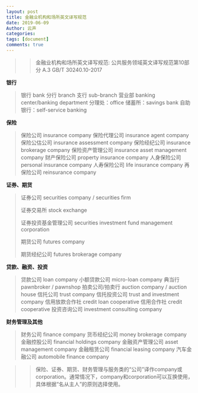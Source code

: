 ```yaml
---
layout: post
title: 金融业机构和场所英文译写规范
date: 2019-06-09
Author: 云声
categories: 
tags: [document]
comments: true
---
```




>>金融业机构和场所英文译写规范: 公共服务领域英文译写规范第10部分 A.3 GB/T 30240.10-2017



**银行**


> 银行 bank
> 分行 branch
> 支行 sub-branch
> 营业部 banking center/banking department
> 分理处：office
> 储蓄所：savings bank
> 自助银行：self-service banking


**保险**


> 保险公司 insurance company
> 保险代理公司 insurance agent company
> 保险公估公司 insurance assessment company
> 保险经纪公司 insurance brokerage company
> 保险资产管理公司 insurance asset management company
> 财产保险公司 property insurance company
> 人身保险公司 personal insurance company
> 人寿保险公司 life insurance company
> 再保险公司 reinsurance company


**证券、期货**


> 证券公司 securities company / securities firm
>
> 证券交易所 stock exchange
>
> 证券投资基金管理公司 securities investment fund management corporation
>
> 期货公司 futures company
>
> 期货经纪公司 futures brokerage company



**贷款、融资、投资**

> 贷款公司 loan company
> 小额贷款公司 micro-loan company
> 典当行 pawnbroker / pawnshop
> 拍卖公司/拍卖行 auction company / auction house
> 信托公司 trust company
> 信托投资公司 trust and investment company
> 信用放款合作社 credit loan cooperative
> 信用合作社 credit cooperative
> 投资咨询公司 investment consulting company


**财务管理及其他**


>  财务公司 finance company
> 货币经纪公司 money brokerage company
> 金融控股公司 financial holdings company
> 金融资产管理公司 asset management company
> 金融租赁公司 financial leasing company
> 汽车金融公司 automobile finance company


>>保险、证券、期货、财务管理与服务类的“公司”译作company或corporation。通常情况下，company和corporation可以互换使用，具体根据“名从主人”的原则选择使用。

